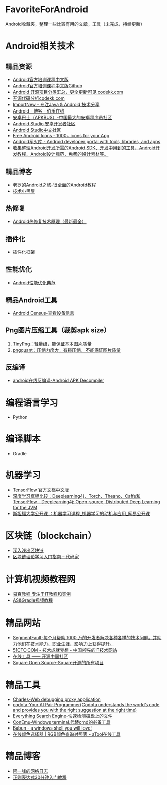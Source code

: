 # FavoriteForAndroid
Android收藏夹，整理一些比较有用的文章，工具（未完成，持续更新）

# Android相关技术
## 精品资源
- [Android官方培训课程中文版](http://hukai.me/android-training-course-in-chinese/index.html)
- [Android官方培训课程中文版Github](https://github.com/PopFisher/android-training-course-in-chinese)
- [Android 开源项目分类汇总，更全更新可见 codekk.com](https://github.com/PopFisher/android-open-project)
- [开源代码分析codekk.com](http://p.codekk.com/)
- [ImportNew - 专注Java & Android 技术分享](http://www.importnew.com/)
- [Android - 博客 - 伯乐在线](http://blog.jobbole.com/category/android/)
- [安卓巴士（APKBUS）-中国最大的安卓程序员社区](http://www.apkbus.com/)
- [Android Studio 安卓开发者社区](http://ask.android-studio.org/?/explore/)
- [Android Studio中文社区](http://www.android-studio.org/)
- [Free Android Icons - 1000+ icons for your App](http://www.icons4android.com/)
- [Android军火库 - Android developer portal with tools, libraries, and apps](https://android-arsenal.com/)
- [收集整理Android开发所需的Android SDK、开发中用到的工具、Android开发教程、Android设计规范，免费的设计素材等。](https://github.com/inferjay/AndroidDevTools)
## 精品博客
- [老罗的Android之旅-很全面的Android教程](http://blog.csdn.net/luoshengyang?viewmode=contents)
- [技术小黑屋](http://droidyue.com/)

## 热修复
- [Android热修复技术原理（最新最全）](https://github.com/PopFisher/FavoriteForAndroid/blob/master/Android%E7%83%AD%E4%BF%AE%E5%A4%8D%E6%8A%80%E6%9C%AF%E5%8E%9F%E7%90%86%EF%BC%88%E6%9C%80%E6%96%B0%E6%9C%80%E5%85%A8%EF%BC%89.md)

## 插件化

- 插件化框架

## 性能优化
- [Android性能优化典范](http://hukai.me/)

## 精品Android工具
- [Android Census-查看设备信息](https://census.tsyrklevich.net/devices)

## Png图片压缩工具（裁剪apk size）
1. [TinyPng：轻量级，能保证基本图片质量](https://tinypng.com/ "TinyPng")
2. [pngquant：压缩力度大，有损压缩，不能保证图片质量](https://pngquant.org/ "pngquant")

## 反编译
- [android在线反编译-Android APK Decompiler](http://www.decompileandroid.com/)

# 编程语言学习
- Python

# 编译脚本
- Gradle

# 机器学习
- [TensorFlow 官方文档中文版](http://tensorfly.cn/tfdoc/get_started/introduction.html)
- [深度学习框架比较：Deeplearning4j、Torch、Theano、Caffe和TensorFlow - Deeplearning4j: Open-source, Distributed Deep Learning for the JVM](https://deeplearning4j.org/cn/zh-compare-dl4j-torch7-pylearn)
- [斯坦福大学公开课 ：机器学习课程_机器学习的动机与应用_网易公开课](http://open.163.com/movie/2008/1/M/C/M6SGF6VB4_M6SGHFBMC.html)

# 区块链（blockchain）
- [深入浅出区块链](https://learnblockchain.cn/)
- [区块链理论学习入门指南 – 代码家](https://daimajia.com/2017/08/24/how-to-start-blockchain-learning)

# 计算机视频教程网
- [易百教程 专注于IT教程和实例](http://www.yiibai.com/)
- [AS&Gradle视频教程](http://ask.android-studio.org/?/explore/category-video)

# 精品网站
- [SegmentFault-每个月帮助 1000 万的开发者解决各种各样的技术问题。并助力他们在技术能力、职业生涯、影响力上获得提升。](https://segmentfault.com/)
- [51CTO.COM - 技术成就梦想 - 中国领先的IT技术网站](http://www.51cto.com/)
- [在线工具 —— 开源中国社区](http://tool.oschina.net/)
- [Square Open Source-Square开源的所有项目](http://square.github.io/)

# 精品工具
- [Charles-Web debugging proxy application](https://www.charlesproxy.com/)
- [codota-Your AI Pair Programmer(Codota understands the world’s code and provides you with the right suggestion at the right time)](https://www.codota.com/)
- [Everything Search Engine-快速检测磁盘上的文件](http://www.voidtools.com/)
- [ConEmu-Windows terminal,代替cmd的必备工具](https://conemu.github.io/)
- [Babun - a windows shell you will love!](http://babun.github.io/)
- [在线颜色选择器 | RGB颜色查询对照表 - aTool在线工具](http://www.atool.org/colorpicker.php)

# 精品博客
- [阮一峰的网络日志](http://www.ruanyifeng.com/blog/)
- [正则表达式30分钟入门教程](http://deerchao.net/tutorials/regex/regex.htm)
